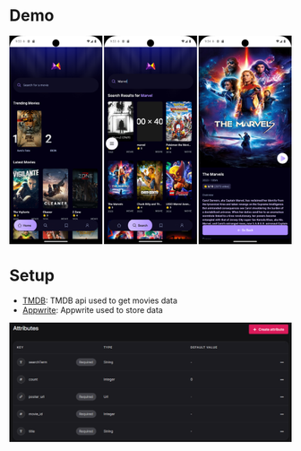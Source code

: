 # Demo

<div style="display:flex;justify-content:space-between;">
   <img src="./assets/demo/Screenshot_1742828057.png" style="width: 33%;" alt="home">
   <img src="./assets/demo/Screenshot_1742828074.png" style="width: 33%;" alt="search">
   <img src="./assets/demo/Screenshot_1742828089.png" style="width: 33%;" alt="detail">
</div>

# Setup

- [TMDB](https://developer.themoviedb.org/reference/intro/getting-started): TMDB api used to get movies data
- [Appwrite](https://appwrite.io): Appwrite used to store data
<img src="./assets/demo/image.png" alt="appwrite-attributes">